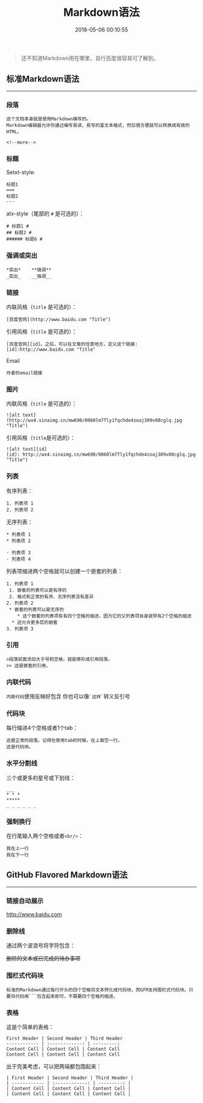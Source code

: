 ﻿---
title: Markdown语法
date: 2018-05-06 00:10:55
categories: 
	- 参考
	- Markdown
tags: 
	- Markdown
	- 语法
---

>还不知道Markdown用在哪里，自行百度很容易可了解到。

## 标准Markdown语法
* * *
### 段落

	这个文档本身就是使用Markdown编写的。
	Markdown编辑器允许你通过编写易读、易写的富文本格式，然后很方便就可以转换成有效的HTML。

	<!--more-->
### 标题
Setxt-style:
```
标题1
===
标题2
---
```
atx-style（尾部的 `#` 是可选的）：
```
# 标题1 #
## 标题2 #
###### 标题6 #
```
### 强调或突出
```
*突出*	**强调**
_突出_	__强调__
```
### 链接
内联风格（`title` 是可选的）：
```
[百度官网](http://www.baidu.com "Title")
```
引用风格（`title` 是可选的）：
```
[百度官网][id]。之后，可以在文章的任意地方，定义这个链接:
[id]:http://www.baidu.com "Title"
```
Email
```
作者的email链接
```
### 图片
内联风格（`title` 是可选的）：
```
![alt text](http://wx4.sinaimg.cn/mw690/0060lm7Tly1fqchde4zoaj309v08cglq.jpg "Title")
```
引用风格（`title`是可选的）：
```
![alt text][id]
[id]: http://wx4.sinaimg.cn/mw690/0060lm7Tly1fqchde4zoaj309v08cglq.jpg "Title")
```
### 列表
有序列表：
```
1. 列表项 1
2. 列表项 2
```
无序列表：
```
* 列表项 1
* 列表项 2

- 列表项 3
- 列表项 4
```
列表项缩进两个空格就可以创建一个嵌套的列表：
```
1. 列表项 1
 1. 嵌套的列表可以是有序的
 2. 格式和正常的有序、无序列表没有差异
2. 列表项 2
 * 嵌套的列表可以是无序的
 	* 这个嵌套的列表项有有四个空格的缩进，因为它的父列表项自身就带有2个空格的缩进
  * 还允许更多层的嵌套
3. 列表项 3
```
### 引用
```
>段落前面添加大于号和空格，就能够形成引用段落。
>> 这是嵌套的引用。
```
### 内联代码

`内联代码`使用反映好包含
你也可以像`` `这样` ``转义反引号
### 代码块
每行缩进4个空格或者1个tab：
```
这是正常的段落。记得在使用tab的时候，在上面空一行。
这是代码块。
```
### 水平分割线
三个或更多的星号或下划线：
```
___
* * *
*****
_ _ _ _ _ _ 
```
### 强制换行
在行尾输入两个空格或者`<br/>`：
```
我在上一行
我在下一行
```
## GitHub Flavored Markdown语法
_ _ _
### 链接自动展示

http://www.baidu.com
### 删除线
通过两个波浪号将字符包含：

~~删除的文本或已完成的待办事项~~
### 围栏式代码块

```
标准的Markdown通过每行开头的四个空格将文本转化成代码块，而GFM支持围栏式代码块。只要将代码用```包含起来即可，不需要四个空格的缩进。
```
### 表格
这是个简单的表格：
```
First Header | Second Header | Third Header
------------ | :------------: | ---------:
Content Cell | Content Cell | Content Cell
Content Cell | Content Cell | Content Cell
```
出于完美考虑，可以把两端都包围起来：
```
| First Header | Second Header | Third Header |
| ------------ | :------------: | ---------: |
| Content Cell | Content Cell | Content Cell |
| Content Cell | Content Cell | Content Cell |
```